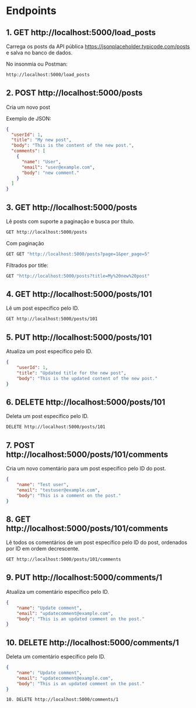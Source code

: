 # Endpoints

## 1. GET http://localhost:5000/load_posts

Carrega os posts da API pública https://jsonplaceholder.typicode.com/posts e salva no banco de dados.

No insonmia ou Postman:
```bash
http://localhost:5000/load_posts
```

## 2. POST http://localhost:5000/posts

Cria um novo post

Exemplo de JSON:
```json
{
  "userId": 1,
  "title": "My new post",
  "body": "This is the content of the new post.",
  "comments": [
    {
      "name": "User",
      "email": "user@example.com",
      "body": "new comment."
    }
  ]
}
```

## 3. GET http://localhost:5000/posts

Lê posts com suporte a paginação e busca por título.

```bash
GET http://localhost:5000/posts
```

Com paginação

```bash
GET GET "http://localhost:5000/posts?page=1&per_page=5"
```

Filtrados por title:

```bash
GET "http://localhost:5000/posts?title=My%20new%20post"
```

## 4. GET http://localhost:5000/posts/101

Lê um post específico pelo ID.

```bash
GET http://localhost:5000/posts/101
```

## 5. PUT http://localhost:5000/posts/101

 Atualiza um post específico pelo ID.
 
```json
{
    "userId": 1,
    "title": "Updated title for the new post",
    "body": "This is the updated content of the new post."
}
```

## 6. DELETE http://localhost:5000/posts/101

Deleta um post específico pelo ID.

```bash
DELETE http://localhost:5000/posts/101
```

## 7. POST http://localhost:5000/posts/101/comments

Cria um novo comentário para um post específico pelo ID do post.

```json
{
    "name": "Test user",
    "email": "testuser@example.com",
    "body": "This is a comment on the post."
}
```

## 8. GET http://localhost:5000/posts/101/comments

Lê todos os comentários de um post específico pelo ID do post, ordenados por ID em ordem decrescente.

```bash
GET http://localhost:5000/posts/101/comments
```

## 9. PUT http://localhost:5000/comments/1

Atualiza um comentário específico pelo ID.

```json
{
    "name": "Update comment",
    "email": "updatecomment@example.com",
    "body": "This is an updated comment on the post."
}
```

## 10. DELETE http://localhost:5000/comments/1

Deleta um comentário específico pelo ID.

```json
{
    "name": "Update comment",
    "email": "updatecomment@example.com",
    "body": "This is an updated comment on the post."
}
```

```bash
10. DELETE http://localhost:5000/comments/1
```
